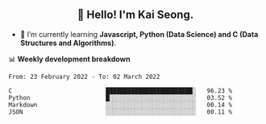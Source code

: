 <h2 align="center" color="blue">👋 Hello! I'm Kai Seong.</h2>   
   

- 🌱 I’m currently learning **Javascript, Python (Data Science) and C (Data Structures and Algorithms)**.  


📊 **Weekly development breakdown**
<!--START_SECTION:waka-->

```text
From: 23 February 2022 - To: 02 March 2022

C                          ████████████████████████░   96.23 %
Python                     █░░░░░░░░░░░░░░░░░░░░░░░░   03.52 %
Markdown                   ░░░░░░░░░░░░░░░░░░░░░░░░░   00.14 %
JSON                       ░░░░░░░░░░░░░░░░░░░░░░░░░   00.11 %
```

<!--END_SECTION:waka-->
